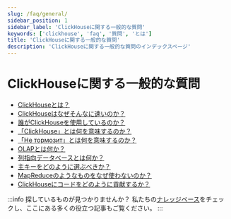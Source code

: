 ```yaml
---
slug: /faq/general/
sidebar_position: 1
sidebar_label: 'ClickHouseに関する一般的な質問'
keywords: ['clickhouse', 'faq', '質問', 'とは']
title: 'ClickHouseに関する一般的な質問'
description: 'ClickHouseに関する一般的な質問のインデックスページ'
---
```



# ClickHouseに関する一般的な質問

- [ClickHouseとは？](../../intro.md)
- [ClickHouseはなぜそんなに速いのか？](../../concepts/why-clickhouse-is-so-fast.md)
- [誰がClickHouseを使用しているのか？](../../faq/general/who-is-using-clickhouse.md)
- [「ClickHouse」とは何を意味するのか？](../../faq/general/dbms-naming.md)
- [「Не тормозит」とは何を意味するのか？](../../faq/general/ne-tormozit.md)
- [OLAPとは何か？](../../faq/general/olap.md)
- [列指向データベースとは何か？](../../faq/general/columnar-database.md)
- [主キーをどのように選ぶべきか？](../../guides/best-practices/sparse-primary-indexes.md)
- [MapReduceのようなものをなぜ使わないのか？](../../faq/general/mapreduce.md)
- [ClickHouseにコードをどのように貢献するか？](/knowledgebase/how-do-i-contribute-code-to-clickhouse)

:::info 探しているものが見つかりませんか？
私たちの[ナレッジベース](/knowledgebase/)をチェックし、ここにある多くの役立つ記事もご覧ください。
:::
